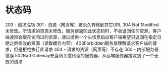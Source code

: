 # 状态码

200 - 请求成功
301 - 资源（网页等）被永久转移到其它URL
304 Not Modified未修改。所请求的资源未修改，服务器返回此状态码时，不会返回任何资源。客户端通常会缓存访问过的资源，通过提供一个头信息指出客户端希望只返回在指定日期之后修改的资源（读取缓存内容）
403Forbidden服务器理解请求客户端的请求，但是拒绝执行此请求
404 - 请求的资源（网页等）不存在
500 - 内部服务器错误
502Bad Gateway充当网关或代理的服务器，从远端服务器接收到了一个无效的请求